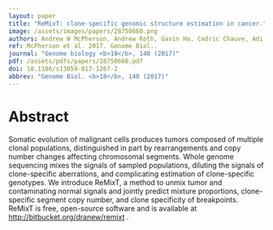 ```yaml
---
layout: paper
title: "ReMixT: clone-specific genomic structure estimation in cancer."
image: /assets/images/papers/28750660.png
authors: Andrew W McPherson, Andrew Roth, Gavin Ha, Cedric Chauve, Adi Steif, Camila P E de Souza, Peter Eirew, Alexandre Bouchard-Côté, Sam Aparicio, S Cenk Sahinalp, Sohrab P Shah
ref: McPherson et al. 2017. Genome Biol..
journal: "Genome biology <b>18</b>, 140 (2017)"
pdf: /assets/pdfs/papers/28750660.pdf
doi: 10.1186/s13059-017-1267-2
abbrev: "Genome Biol. <b>18</b>, 140 (2017)"
---
```


# Abstract

Somatic evolution of malignant cells produces tumors composed of multiple clonal populations, distinguished in part by rearrangements and copy number changes affecting chromosomal segments. Whole genome sequencing mixes the signals of sampled populations, diluting the signals of clone-specific aberrations, and complicating estimation of clone-specific genotypes. We introduce ReMixT, a method to unmix tumor and contaminating normal signals and jointly predict mixture proportions, clone-specific segment copy number, and clone specificity of breakpoints. ReMixT is free, open-source software and is available at http://bitbucket.org/dranew/remixt .

